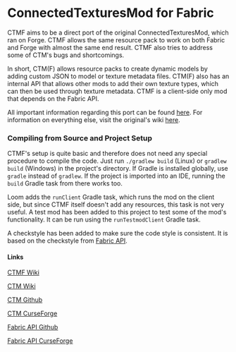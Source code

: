 # ConnectedTexturesMod for Fabric

CTMF aims to be a direct port of the original ConnectedTexturesMod, which ran on Forge. CTMF allows the same resource pack to work on both Fabric and Forge with almost the same end result. CTMF also tries to address some of CTM's bugs and shortcomings.

In short, CTM(F) allows resource packs to create dynamic models by adding custom JSON to model or texture metadata files. CTM(F) also has an internal API that allows other mods to add their own texture types, which can then be used through texture metadata. CTMF is a client-side only mod that depends on the Fabric API.

All important information regarding this port can be found [here](https://github.com/PepperCode1/ConnectedTexturesMod-Fabric/wiki). For information on everything else, visit the original's wiki [here](https://github.com/Chisel-Team/ConnectedTexturesMod/wiki).

### Compiling from Source and Project Setup

CTMF's setup is quite basic and therefore does not need any special procedure to compile the code. Just run `./gradlew build` (Linux) or `gradlew build` (Windows) in the project's directory. If Gradle is installed globally, use `gradle` instead of `gradlew`. If the project is imported into an IDE, running the `build` Gradle task from there works too.

Loom adds the `runClient` Gradle task, which runs the mod on the client side, but since CTMF itself doesn't add any resources, this task is not very useful. A test mod has been added to this project to test some of the mod's functionality. It can be run using the `runTestmodClient` Gradle task.

A checkstyle has been added to make sure the code style is consistent. It is based on the checkstyle from [Fabric API](https://github.com/FabricMC/fabric).

#### Links

[CTMF Wiki](https://github.com/PepperCode1/ConnectedTexturesMod-Fabric/wiki)

[CTM Wiki](https://github.com/Chisel-Team/ConnectedTexturesMod/wiki)

[CTM Github](https://github.com/Chisel-Team/ConnectedTexturesMod)

[CTM CurseForge](https://www.curseforge.com/minecraft/mc-mods/ctm)

[Fabric API Github](https://github.com/FabricMC/fabric)

[Fabric API CurseForge](https://www.curseforge.com/minecraft/mc-mods/fabric-api)
